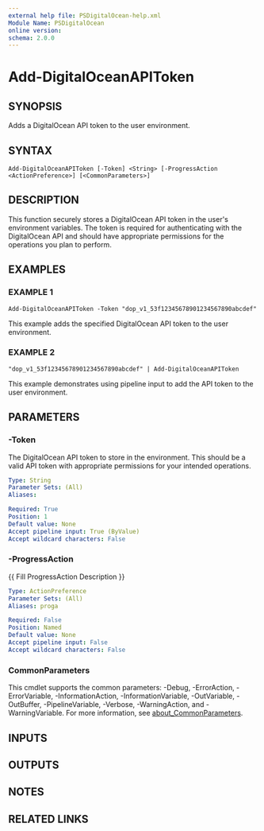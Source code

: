 ```yaml
---
external help file: PSDigitalOcean-help.xml
Module Name: PSDigitalOcean
online version:
schema: 2.0.0
---
```


# Add-DigitalOceanAPIToken

## SYNOPSIS
Adds a DigitalOcean API token to the user environment.

## SYNTAX

```
Add-DigitalOceanAPIToken [-Token] <String> [-ProgressAction <ActionPreference>] [<CommonParameters>]
```

## DESCRIPTION
This function securely stores a DigitalOcean API token in the user's environment variables.
The token is required for authenticating with the DigitalOcean API and should have appropriate permissions for the operations you plan to perform.

## EXAMPLES

### EXAMPLE 1
```
Add-DigitalOceanAPIToken -Token "dop_v1_53f12345678901234567890abcdef"
```

This example adds the specified DigitalOcean API token to the user environment.

### EXAMPLE 2
```
"dop_v1_53f12345678901234567890abcdef" | Add-DigitalOceanAPIToken
```

This example demonstrates using pipeline input to add the API token to the user environment.

## PARAMETERS

### -Token
The DigitalOcean API token to store in the environment.
This should be a valid API token with appropriate permissions for your intended operations.

```yaml
Type: String
Parameter Sets: (All)
Aliases:

Required: True
Position: 1
Default value: None
Accept pipeline input: True (ByValue)
Accept wildcard characters: False
```

### -ProgressAction
{{ Fill ProgressAction Description }}

```yaml
Type: ActionPreference
Parameter Sets: (All)
Aliases: proga

Required: False
Position: Named
Default value: None
Accept pipeline input: False
Accept wildcard characters: False
```

### CommonParameters
This cmdlet supports the common parameters: -Debug, -ErrorAction, -ErrorVariable, -InformationAction, -InformationVariable, -OutVariable, -OutBuffer, -PipelineVariable, -Verbose, -WarningAction, and -WarningVariable. For more information, see [about_CommonParameters](http://go.microsoft.com/fwlink/?LinkID=113216).

## INPUTS

## OUTPUTS

## NOTES

## RELATED LINKS
